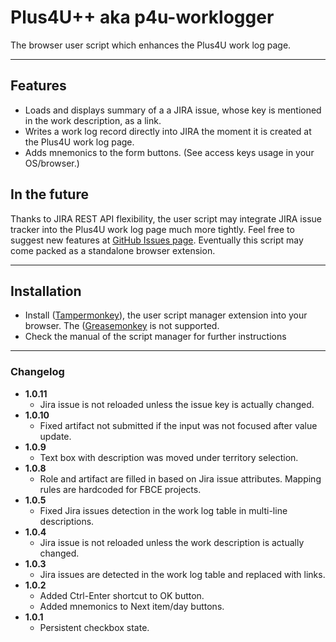 # Plus4U++ aka p4u-worklogger
The browser user script which enhances the Plus4U work log page.

***

## Features
- Loads and displays summary of a a JIRA issue, whose key is mentioned in the work description, as a link.
- Writes a work log record directly into JIRA the moment it is created at the Plus4U work log page.
- Adds mnemonics to the form buttons. (See access keys usage in your OS/browser.)

## In the future
Thanks to JIRA REST API flexibility, the user script may integrate JIRA issue tracker into the Plus4U work log page much more tightly.
Feel free to suggest new features at [GitHub Issues page](https://github.com/bubblefoil/p4u-worklogger/issues).
Eventually this script may come packed as a standalone browser extension.

***

## Installation
* Install ([Tampermonkey](https://tampermonkey.net/)), the user script manager
 extension into your browser. The ([Greasemonkey](https://www.greasespot.net/) is not supported. 
* Check the manual of the script manager for further instructions

***

### Changelog
- **1.0.11**
    - Jira issue is not reloaded unless the issue key is actually changed.
- **1.0.10**
    - Fixed artifact not submitted if the input was not focused after value update.
- **1.0.9**
    - Text box with description was moved under territory selection. 
- **1.0.8**
    - Role and artifact are filled in based on Jira issue attributes. Mapping rules are hardcoded for FBCE projects.
- **1.0.5**
    - Fixed Jira issues detection in the work log table in multi-line descriptions.
- **1.0.4**
    - Jira issue is not reloaded unless the work description is actually changed.
- **1.0.3**
    - Jira issues are detected in the work log table and replaced with links.
- **1.0.2**
    - Added Ctrl-Enter shortcut to OK button.
    - Added mnemonics to Next item/day buttons.
- **1.0.1**
    - Persistent checkbox state.